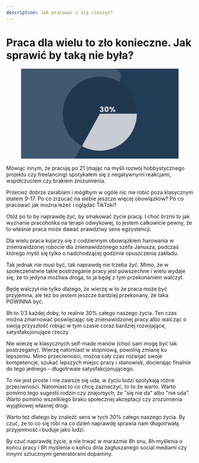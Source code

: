 ```yaml
---
description: Jak pracować i się cieszyć?
---
```


# ‎Praca dla wielu to zło konieczne. Jak sprawić by taką nie była?

<figure><img src="../../.gitbook/assets/image (11).png" alt=""><figcaption></figcaption></figure>

Mówiąc innym, że pracuję po 21 (mając na myśli rozwój hobbystycznego projektu czy freelancing) spotykałem się z negatywnymi reakcjami, współczuciem czy brakiem zrozumienia.

Przecież dobrze zarabiam i mógłbym w ogóle nic nie robić poza klasycznym etatem 9-17. Po co zrzucać na siebie jeszcze więcej obowiązków? Po co pracować jak można leżeć i oglądać TikToki?

Otóż po to by naprawdę żyć, by smakować życie pracą. I choć brzmi to jak wyznanie pracoholika na terapii odwykowej, to jestem całkowicie pewny, że to właśnie praca może dawać prawdziwy sens egzystencji.

Dla wielu praca kojarzy się z codziennym obowiązkiem harowania w znienawidzonej robocie dla znienawidzonego szefa Janusza, podczas którego myśli się tylko o nadchodzącej godzinie opuszczenia zakładu.

Tak jednak nie musi być, tak naprawdę nie trzeba żyć. Mimo, że w społeczeństwie takie postrzeganie pracy jest powszechne i wielu wydaje się, że to jedyna możliwa droga, to ja będę z tym przekonaniem walczył.

Będę walczył nie tylko dlatego, że wierzę w to że praca może być przyjemna, ale też bo jestem jeszcze bardziej przekonany, że taka POWINNA być.

8h to 1/3 każdej doby, to realnie 30% całego naszego życia. Ten czas można zmarnować poświęcając się znienawidzonej pracy albo walcząc o swoją przyszłość robiąc w tym czasie coraz bardziej rozwijające, satysfakcjonujące rzeczy.

Nie wierzę w klasycznych self-made manów (choć sam mogę być tak postrzegany). Wierzę natomiast w stopniową, powolną zmianę ku lepszemu. Mimo przeciwności, można cały czas rozwijać swoje kompetencje, szukać lepszych miejsc pracy i stanowisk, docierając finalnie do tego jednego - długotrwale satysfakcjonującego.

To nie jest proste i nie zawsze się uda, w życiu ludzi spotykają różne przeciwności. Natomiast to co chcę zaznaczyć, to to że warto. Warto pomimo tego sugestii rodzin czy znajomych, że "się nie da" albo "nie uda". Warto pomimo wszelkiego braku społecznej akceptacji czy zrozumienia wyjątkowej własnej drogi.

Warto też dlatego by znaleźć sens w tych 30% całego naszego życia. By czuć, że to co się robi na co dzień naprawdę sprawia nam długotrwałą przyjemność i buduje jako ludzi.

By czuć naprawdę życie, a nie trwać w marazmie 8h snu, 8h myślenia o końcu pracy i 8h myślenia o końcu dnia zagłuszanego social mediami czy innymi sztucznymi generatorami dopaminy.
